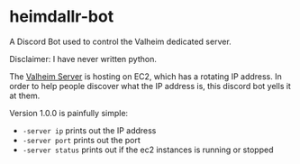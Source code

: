 # heimdallr-bot
A Discord Bot used to control the Valheim dedicated server.

Disclaimer: I have never written python.

The [Valheim Server](https://github.com/prwhelan/valheim-dedicated) is hosting on EC2, which has a rotating IP address.  In order to help people discover what the IP address is, this discord bot yells it at them.

Version 1.0.0 is painfully simple:
- `-server ip` prints out the IP address
- `-server port` prints out the port
- `-server status` prints out if the ec2 instances is running or stopped

